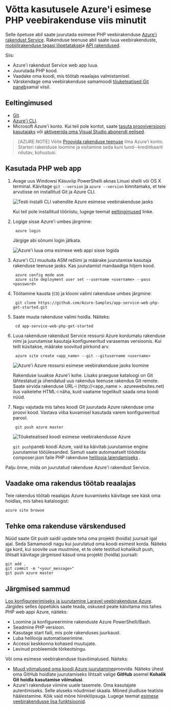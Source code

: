 <properties 
    pageTitle="Võtta kasutusele Azure'i esimese PHP veebirakenduse viis minutit | Microsoft Azure'i" 
    description="Siit saate teada, kui lihtne on veebirakenduste Käivita rakendus teenuse valimi rakenduse juurutamine. Käivitage arengu kiiresti teha ja tulemuste vaatamiseks kohe." 
    services="app-service\web"
    documentationCenter=""
    authors="cephalin"
    manager="wpickett"
    editor=""
/>

<tags
    ms.service="app-service-web"
    ms.workload="web"
    ms.tgt_pltfrm="na"
    ms.devlang="na"
    ms.topic="hero-article"
    ms.date="10/13/2016" 
    ms.author="cephalin"
/>
    
# <a name="deploy-your-first-php-web-app-to-azure-in-five-minutes"></a>Võtta kasutusele Azure'i esimese PHP veebirakenduse viis minutit

Selle õpetuse abil saate juurutada esimese PHP veebirakenduse [Azure'i rakendust Service](../app-service/app-service-value-prop-what-is.md).
Rakenduse teenuse abil saate luua veebirakenduste, [mobiilirakenduse tagasi lõpetatakse](/documentation/learning-paths/appservice-mobileapps/)ja [API rakendused](../app-service-api/app-service-api-apps-why-best-platform.md).

Siis: 

- Azure'i rakendust Service web app luua.
- Juurutada PHP kood.
- Vaadake oma koodi, mis töötab reaalajas valmistamisel.
- Värskendage oma veebirakenduse samamoodi [tõuketeatised Git paneb](https://git-scm.com/docs/git-push)samal viisil.

## <a name="prerequisites"></a>Eeltingimused

- [Git](http://www.git-scm.com/downloads).
- [Azure'i CLI](../xplat-cli-install.md).
- Microsoft Azure'i konto. Kui teil pole kontot, saate [tasuta prooviversiooni kasutajaks](/pricing/free-trial/?WT.mc_id=A261C142F) või [aktiveerida oma Visual Studio abonendi eelised](/pricing/member-offers/msdn-benefits-details/?WT.mc_id=A261C142F).

>[AZURE.NOTE] Võite [Proovida rakenduse teenuse](http://go.microsoft.com/fwlink/?LinkId=523751) ilma Azure'i konto. Starteri rakenduse loomine ja esitamine seda kuni tund--krediitkaarti nõutav, kohustusi.

## <a name="deploy-a-php-web-app"></a>Kasutada PHP web app

1. Avage uus Windowsi Käsuviip PowerShelli aknas Linuxi shelli või OS X terminal. Käivitage `git --version` ja `azure --version` kinnitamaks, et teie arvutisse on installitud Git ja Azure CLI.

    ![Testi installi CLI vahendite Azure esimese veebirakenduse jaoks](./media/app-service-web-get-started/1-test-tools.png)

    Kui teil pole installitud tööriistu, lugege teemat [eeltingimused](#Prerequisites) linke.

3. Logige sisse Azure'i umbes järgmine:

        azure login

    Järgige abi sõnumi login jätkata.

    ![Azure'i luua oma esimese web appi sisse logida](./media/app-service-web-get-started/3-azure-login.png)

4. Azure'i CLI muutuda ASM režiimi ja määrake juurutamise kasutaja rakenduse teenuse jaoks. Kas juurutamist mandaadiga hiljem kood.

        azure config mode asm
        azure site deployment user set --username <username> --pass <password>

1. Töötamine kausta (`CD`) ja klooni valimi rakenduse umbes järgmine:

        git clone https://github.com/Azure-Samples/app-service-web-php-get-started.git

2. Saate muuta rakenduse valimi hoidla. Näiteks:

        cd app-service-web-php-get-started

4. Luua rakenduse rakendust Service ressursi Azure kordumatu rakenduse nimi ja juurutamise kasutaja konfigureeritud varasemas versioonis. Kui teilt küsitakse, määrake soovitud piirkond arv.

        azure site create <app_name> --git --gitusername <username>

    ![Azure'i Azure ressursi esimese veebirakenduse jaoks loomine](./media/app-service-web-get-started-languages/php-site-create.png)

    Rakenduse luuakse Azure'i kohe. Lisaks praeguse kataloogi on Git lähtestatud ja ühendatud uus rakendus teenuse rakendus Git remote.
    Saate sirvida rakenduse URL-i (http://&lt;app_name >. azurewebsites.net) ilus vaikelehe HTML-i näha, kuid vaatame tegelikult saada oma koodi nüüd.

4. Nagu vajutada mis tahes koodi Git juurutada Azure rakenduse oma proovi kood. Vastava viiba kuvamisel kasutada varem konfigureeritud parool.

        git push azure master

    ![Tõuketeatised koodi esimese veebirakendusse Azure](./media/app-service-web-get-started-languages/php-git-push.png)

    `git push`paneb koodi Azure, vaid ka käivitab juurutamise engine juurutamise tööülesanded. Samuti saate automaatselt töödelda composer.json faile PHP rakenduse  [helilooja laiendamiseks](web-sites-php-mysql-deploy-use-git.md#composer) .

Palju õnne, mida on juurutatud rakenduse Azure'i rakendust Service.

## <a name="see-your-app-running-live"></a>Vaadake oma rakendus töötab reaalajas

Teie rakendus töötab reaalajas Azure kuvamiseks käivitage see käsk oma hoidlas, mis tahes kataloogist:

    azure site browse

## <a name="make-updates-to-your-app"></a>Tehke oma rakenduse värskendused

Nüüd saate Git push saidil update teha oma projekti (hoidla) juursait igal ajal. Seda Samamoodi nagu kui juurutatud oma koodi esimest korda. Näiteks iga kord, kui soovite uue muutmine, et te olete testitud kohalikult push, lihtsalt käivitage järgmised käsud oma projekti (hoidla) juursait:

    git add .
    git commit -m "<your_message>"
    git push azure master

## <a name="next-steps"></a>Järgmised sammud

[Loo konfigureerimiseks ja juurutamine Laravel veebirakenduse Azure](app-service-web-php-get-started.md). Järgides selles õppetükis saate teada, oskused peate käivitama mis tahes PHP web appi Azure, näiteks:

- Loomine ja konfigureerimine rakenduste Azure PowerShelli/Bash.
- Seadmine PHP versioon.
- Kasutage start faili, mis pole rakenduses juurkaust.
- Luba helilooja automatiseerimine.
- Accessi keskkonna kohased muutujate.
- Levinud probleemide tõrkeotsingu.

Või oma esimese veebirakenduse lisavõimalused. Näiteks:

- [Muud võimalused oma koodi Azure juurutamine](../app-service-web/web-sites-deploy.md)proovida. Näiteks ühest oma GitHub hoidlate juurutamiseks lihtsalt valige **GitHub** asemel **Kohalik Git hoidla** **kasutamise võimalusi**.
- Azure'i rakenduse viimine uuele tasemele. Oma kasutajate autentimiseks. Selle aluseks nõudmisel skaala. Mõned jõudluse teatiste häälestamine. Kõik vaid mõne hiireklõpsuga. Lugege teemat [esimese veebirakendusse lisa funktsioonid](app-service-web-get-started-2.md).

